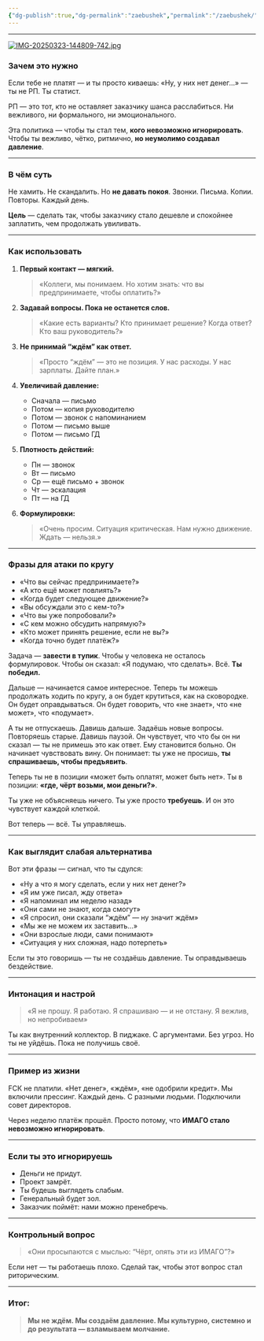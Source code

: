 ```yaml
---
{"dg-publish":true,"dg-permalink":"zaebushek","permalink":"/zaebushek/"}
---
```



---
[![IMG-20250323-144809-742.jpg](https://i.postimg.cc/C5cKR4cK/IMG-20250323-144809-742.jpg)](https://postimg.cc/T5WxSnM8)
### **Зачем это нужно**

Если тебе не платят — и ты просто киваешь: «Ну, у них нет денег…» — ты не РП. Ты статист. 

РП — это тот, кто не оставляет заказчику шанса расслабиться. Ни вежливого, ни формального, ни эмоционального.

Эта политика — чтобы ты стал тем, **кого невозможно игнорировать**. Чтобы ты вежливо, чётко, ритмично, **но неумолимо создавал давление**.

---

### **В чём суть**

Не хамить. Не скандалить. Но **не давать покоя**. Звонки. Письма. Копии. Повторы. Каждый день.

**Цель** — сделать так, чтобы заказчику стало дешевле и спокойнее заплатить, чем продолжать увиливать.

---

### **Как использовать**

1. **Первый контакт — мягкий.**
   > «Коллеги, мы понимаем. Но хотим знать: что вы предпринимаете, чтобы оплатить?»

2. **Задавай вопросы. Пока не останется слов.**
   > «Какие есть варианты? Кто принимает решение? Когда ответ? Кто ваш руководитель?»

3. **Не принимай “ждём” как ответ.**
   > «Просто “ждём” — это не позиция. У нас расходы. У нас зарплаты. Дайте план.»

4. **Увеличивай давление:**
   - Сначала — письмо
   - Потом — копия руководителю
   - Потом — звонок с напоминанием
   - Потом — письмо выше
   - Потом — письмо ГД

5. **Плотность действий:**
   - Пн — звонок
   - Вт — письмо
   - Ср — ещё письмо + звонок
   - Чт — эскалация
   - Пт — на ГД

6. **Формулировки:**
   > «Очень просим. Ситуация критическая. Нам нужно движение. Ждать — нельзя.»

---

### **Фразы для атаки по кругу**

- «Что вы сейчас предпринимаете?»
- «А кто ещё может повлиять?»
- «Когда будет следующее движение?»
- «Вы обсуждали это с кем-то?»
- «Что вы уже попробовали?»
- «С кем можно обсудить напрямую?»
- «Кто может принять решение, если не вы?»
- «Когда точно будет платёж?»

Задача — **завести в тупик**. Чтобы у человека не осталось формулировок. Чтобы он сказал: «Я подумаю, что сделать». Всё. **Ты победил.**

Дальше — начинается самое интересное. Теперь ты можешь продолжать ходить по кругу, а он будет крутиться, как на сковородке. Он будет оправдываться. Он будет говорить, что «не знает», что «не может», что «подумает».

А ты не отпускаешь. Давишь дальше. Задаёшь новые вопросы. Повторяешь старые. Давишь паузой. Он чувствует, что что бы он ни сказал — ты не примешь это как ответ. Ему становится больно. Он начинает чувствовать вину. Он понимает: ты уже не просишь, **ты спрашиваешь, чтобы предъявить**.

Теперь ты не в позиции «может быть оплатят, может быть нет». Ты в позиции: **«где, чёрт возьми, мои деньги?»**.

Ты уже не объясняешь ничего. Ты уже просто **требуешь**. И он это чувствует каждой клеткой.

Вот теперь — всё. Ты управляешь.

---

### **Как выглядит слабая альтернатива**

Вот эти фразы — сигнал, что ты сдулся:
- «Ну а что я могу сделать, если у них нет денег?»
- «Я им уже писал, жду ответа»
- «Я напоминал им неделю назад»
- «Они сами не знают, когда смогут»
- «Я спросил, они сказали “ждём” — ну значит ждём»
- «Мы же не можем их заставить…»
- «Они взрослые люди, сами понимают»
- «Ситуация у них сложная, надо потерпеть»

Если ты это говоришь — ты не создаёшь давление. Ты оправдываешь бездействие.

---

### **Интонация и настрой**

> «Я не прошу. Я работаю. Я спрашиваю — и не отстану. Я вежлив, но непробиваем»

Ты как внутренний коллектор. В пиджаке. С аргументами. Без угроз. Но ты не уйдёшь. Пока не получишь своё.

---

### **Пример из жизни**

FСК не платили. «Нет денег», «ждём», «не одобрили кредит». Мы включили прессинг. Каждый день. С разными людьми. Подключили совет директоров.

Через неделю платёж прошёл. Просто потому, что **ИМАГО стало невозможно игнорировать**.

---

### **Если ты это игнорируешь**

- Деньги не придут.
- Проект замрёт.
- Ты будешь выглядеть слабым.
- Генеральный будет зол.
- Заказчик поймёт: нами можно пренебречь.

---

### **Контрольный вопрос**

> «Они просыпаются с мыслью: “Чёрт, опять эти из ИМАГО”?»

Если нет — ты работаешь плохо. Сделай так, чтобы этот вопрос стал риторическим.

---

### **Итог:**

> **Мы не ждём. Мы создаём давление. Мы культурно, системно и до результата — взламываем молчание.**
